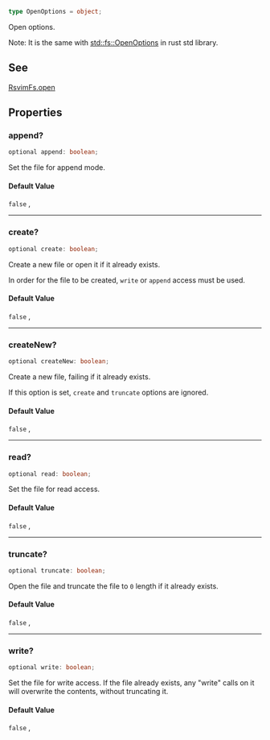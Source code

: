 ```ts
type OpenOptions = object;
```

Open options.

Note: It is the same with [std::fs::OpenOptions](https://doc.rust-lang.org/std/fs/struct.OpenOptions.html) in rust std library.

## See

[RsvimFs.open](../../../classes/RsvimFs.md#open)

## Properties

### append?

```ts
optional append: boolean;
```

Set the file for append mode.

#### Default Value

`false`
,

***

### create?

```ts
optional create: boolean;
```

Create a new file or open it if it already exists.

In order for the file to be created, `write` or `append` access must be used.

#### Default Value

`false`
,

***

### createNew?

```ts
optional createNew: boolean;
```

Create a new file, failing if it already exists.

If this option is set, `create` and `truncate` options are ignored.

#### Default Value

`false`
,

***

### read?

```ts
optional read: boolean;
```

Set the file for read access.

#### Default Value

`false`
,

***

### truncate?

```ts
optional truncate: boolean;
```

Open the file and truncate the file to `0` length if it already exists.

#### Default Value

`false`
,

***

### write?

```ts
optional write: boolean;
```

Set the file for write access. If the file already exists, any "write" calls on it will 
overwrite the contents, without truncating it.

#### Default Value

`false`
,
